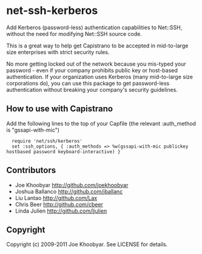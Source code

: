 # net-ssh-kerberos

Add Kerberos (password-less) authentication capabilities to Net::SSH, without the need for modifying Net::SSH source code.

This is a great way to help get Capistrano to be accepted in mid-to-large size enterprises with strict security rules.

No more getting locked out of the network because you mis-typed your password - even if your company prohibits
public key or host-based authentication.  If your organization uses Kerberos (many mid-to-large size corporations do),
you can use this package to get password-less authentication without breaking your company's security guidelines.

## How to use with Capistrano

Add the following lines to the top of your Capfile (the relevant :auth_method is "gssapi-with-mic")

```
  require 'net/ssh/kerberos'
  set :ssh_options, { :auth_methods => %w(gssapi-with-mic publickey hostbased password keyboard-interactive) }
```

## Contributors

- Joe Khoobyar    http://github.com/joekhoobyar
- Joshua Ballanco http://github.com/jballanc
- Liu Lantao      http://github.com/Lax
- Chris Beer	  http://github.com/cbeer
- Linda Julien    http://github.com/ljulien

## Copyright

Copyright (c) 2009-2011 Joe Khoobyar. See LICENSE for details.
